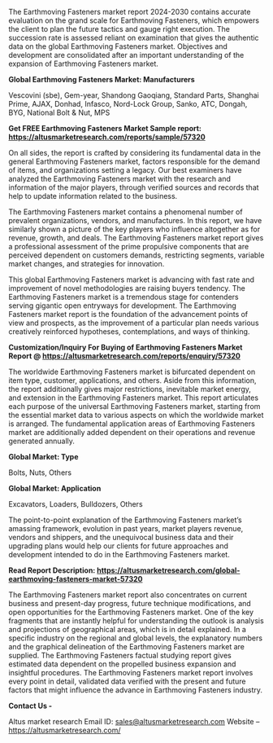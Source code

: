 The Earthmoving Fasteners market report 2024-2030 contains accurate evaluation on the grand scale for Earthmoving Fasteners, which empowers the client to plan the future tactics and gauge right execution. The succession rate is assessed reliant on examination that gives the authentic data on the global Earthmoving Fasteners market. Objectives and development are consolidated after an important understanding of the expansion of Earthmoving Fasteners market.

<b>Global Earthmoving Fasteners Market: Manufacturers</b>

Vescovini (sbe), Gem-year, Shandong Gaoqiang, Standard Parts, Shanghai Prime, AJAX, Donhad, Infasco, Nord-Lock Group, Sanko, ATC, Dongah, BYG, National Bolt &amp; Nut, MPS

<b>Get FREE Earthmoving Fasteners Market Sample report: <a href="https://altusmarketresearch.com/reports/sample/57320">https://altusmarketresearch.com/reports/sample/57320</a></b>

On all sides, the report is crafted by considering its fundamental data in the general Earthmoving Fasteners market, factors responsible for the demand of items, and organizations setting a legacy. Our best examiners have analyzed the Earthmoving Fasteners market with the research and information of the major players, through verified sources and records that help to update information related to the business.

The Earthmoving Fasteners market contains a phenomenal number of prevalent organizations, vendors, and manufactures. In this report, we have similarly shown a picture of the key players who influence altogether as for revenue, growth, and deals. The Earthmoving Fasteners market report gives a professional assessment of the prime propulsive components that are perceived dependent on customers demands, restricting segments, variable market changes, and strategies for innovation.

This global Earthmoving Fasteners market is advancing with fast rate and improvement of novel methodologies are raising buyers tendency. The Earthmoving Fasteners market is a tremendous stage for contenders serving gigantic open entryways for development. The Earthmoving Fasteners market report is the foundation of the advancement points of view and prospects, as the improvement of a particular plan needs various creatively reinforced hypotheses, contemplations, and ways of thinking.

<b>Customization/Inquiry For Buying of Earthmoving Fasteners Market Report @ <a href="https://altusmarketresearch.com/reports/enquiry/57320">https://altusmarketresearch.com/reports/enquiry/57320</a></b>

The worldwide Earthmoving Fasteners market is bifurcated dependent on item type, customer, applications, and others. Aside from this information, the report additionally gives major restrictions, inevitable market energy, and extension in the Earthmoving Fasteners market. This report articulates each purpose of the universal Earthmoving Fasteners market, starting from the essential market data to various aspects on which the worldwide market is arranged. The fundamental application areas of Earthmoving Fasteners market are additionally added dependent on their operations and revenue generated annually.

<b>Global Market: Type</b>

Bolts, Nuts, Others

<b>Global Market: Application</b>

Excavators, Loaders, Bulldozers, Others

The point-to-point explanation of the Earthmoving Fasteners market’s amassing framework, evolution in past years, market players revenue, vendors and shippers, and the unequivocal business data and their upgrading plans would help our clients for future approaches and development intended to do in the Earthmoving Fasteners market.

<b>Read Report Description: <a href="https://altusmarketresearch.com/global-earthmoving-fasteners-market-57320">https://altusmarketresearch.com/global-earthmoving-fasteners-market-57320</a></b>

The Earthmoving Fasteners market report also concentrates on current business and present-day progress, future technique modifications, and open opportunities for the Earthmoving Fasteners market. One of the key fragments that are instantly helpful for understanding the outlook is analysis and projections of geographical areas, which is in detail explained. In a specific industry on the regional and global levels, the explanatory numbers and the graphical delineation of the Earthmoving Fasteners market are supplied. The Earthmoving Fasteners factual studying report gives estimated data dependent on the propelled business expansion and insightful procedures. The Earthmoving Fasteners market report involves every point in detail, validated data verified with the present and future factors that might influence the advance in Earthmoving Fasteners industry.

<b>Contact Us -</b>

Altus market research
Email ID: <a href="mailto:sales@altusmarketresearch.com">sales@altusmarketresearch.com</a>
Website – <a href="https://altusmarketresearch.com/">https://altusmarketresearch.com/</a>

